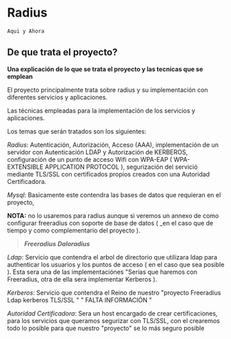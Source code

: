# Radius
``Aqui y Ahora``
## De que trata el proyecto?
**Una explicación de lo que se trata el proyecto y las tecnicas que se emplean**

El proyecto principalmente trata sobre radius y su implementación con diferentes
servicios y aplicaciones.

Las técnicas empleadas para la implementación de los servicios y aplicaciones.

Los temas que serán tratados son los siguientes:

*Radius*: Autenticación, Autorización, Acceso (AAA), implementación de un servidor
con Autenticación LDAP y Autorización de KERBEROS, configuración de un 
punto de acceso Wifi con WPA-EAP ( WPA- EXTENSIBLE APPLICATION PROTOCOL ),
segurización del servició mediante TLS/SSL con certificados propios creados
con una Autoridad Certificadora.

*Mysql*: Basicamente este contendra las bases de datos que requieran en el proyecto,

__NOTA:__ no lo usaremos para radius aunque si veremos un annexo de como 
configurar freeradius con soporte de base de datos ( \_en el caso que de 
tiempo y como complementario del proyecto ).

> ***Freeradius***
> ***Daloradius***
	
*Ldap*: Servicio que contendra el arbol de directorio que utilizara ldap para
authenticar los usuarios y los puntos de acceso ( en el caso que sea posible ).
Esta sera una de las implementaciónes "Serias que haremos con Freeradius, 
otra de ella sera implementar Kerberos ).

*Kerberos*: Servicio que contendra el Reino de nuestro "proyecto Freeradius Ldap kerberos TLS/SSL "
		" FALTA INFORMACIÓN "
		
*Autoridad Certificadora*: Sera un host encargado de crear certificaciones, 
para los servicios que queramos segurizar con TLS/SSL, con el crearemos todo lo posible
para que nuestro "proyecto" se lo más seguro posible
